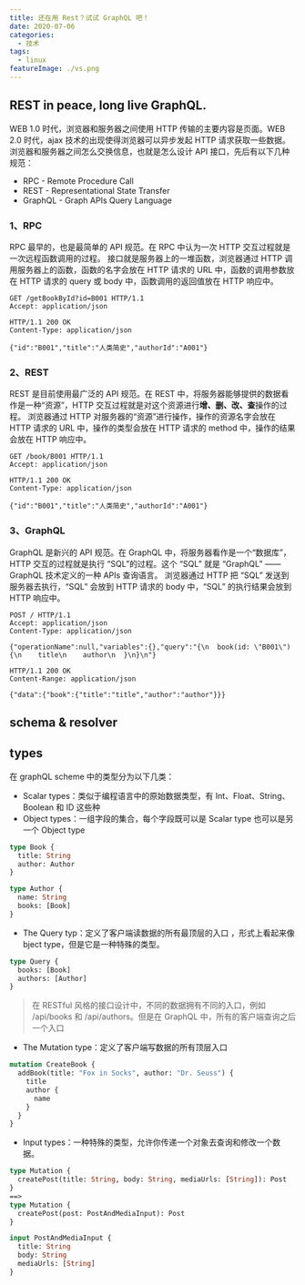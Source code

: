 ```yaml
---
title: 还在用 Rest？试试 GraphQL 吧！
date: 2020-07-06
categories:
  - 技术
tags:
  - linux
featureImage: ./vs.png
---
```


## REST in peace, long live GraphQL.

WEB 1.0 时代，浏览器和服务器之间使用 HTTP 传输的主要内容是页面。WEB 2.0 时代，ajax 技术的出现使得浏览器可以异步发起 HTTP 请求获取一些数据。
浏览器和服务器之间怎么交换信息，也就是怎么设计 API 接口，先后有以下几种规范：

- RPC - Remote Procedure Call
- REST - Representational State Transfer
- GraphQL - Graph APIs Query Language

### 1、RPC

RPC 最早的，也是最简单的 API 规范。在 RPC 中认为一次 HTTP 交互过程就是一次远程函数调用的过程。
接口就是服务器上的一堆函数，浏览器通过 HTTP 调用服务器上的函数，函数的名字会放在 HTTP 请求的 URL 中，函数的调用参数放在 HTTP 请求的 query 或 body 中，函数调用的返回值放在 HTTP 响应中。

```http
GET /getBookById?id=B001 HTTP/1.1
Accept: application/json

```

```http
HTTP/1.1 200 OK
Content-Type: application/json

{"id":"B001","title":"人类简史","authorId":"A001"}
```

### 2、REST

REST 是目前使用最广泛的 API 规范。在 REST 中，将服务器能够提供的数据看作是一种“资源”，HTTP 交互过程就是对这个资源进行**增、删、改、查**操作的过程。
浏览器通过 HTTP 对服务器的“资源”进行操作，操作的资源名字会放在 HTTP 请求的 URL 中，操作的类型会放在 HTTP 请求的 method 中，操作的结果会放在 HTTP 响应中。

```http
GET /book/B001 HTTP/1.1
Accept: application/json

```

```http
HTTP/1.1 200 OK
Content-Type: application/json

{"id":"B001","title":"人类简史","authorId":"A001"}
```

### 3、GraphQL

GraphQL 是新兴的 API 规范。在 GraphQL 中，将服务器看作是一个“数据库”，HTTP 交互的过程就是执行 “SQL”的过程。这个 “SQL” 就是 “GraphQL” —— GraphQL 技术定义的一种 APIs 查询语言。
浏览器通过 HTTP 把 “SQL” 发送到服务器去执行，“SQL” 会放到 HTTP 请求的 body 中，“SQL” 的执行结果会放到 HTTP 响应中。

```http
POST / HTTP/1.1
Accept: application/json
Content-Type: application/json

{"operationName":null,"variables":{},"query":"{\n  book(id: \"B001\") {\n    title\n    author\n  }\n}\n"}
```

```http
HTTP/1.1 200 OK
Content-Range: application/json

{"data":{"book":{"title":"title","author":"author"}}}
```

## schema & resolver

## types

在 graphQL scheme 中的类型分为以下几类：

- Scalar types：类似于编程语言中的原始数据类型，有 Int、Float、String、Boolean 和 ID 这些种
- Object types：一组字段的集合，每个字段既可以是 Scalar type 也可以是另一个 Object type

```graphql
type Book {
  title: String
  author: Author
}

type Author {
  name: String
  books: [Book]
}
```

- The Query typ：定义了客户端读数据的所有最顶层的入口 ，形式上看起来像 bject type，但是它是一种特殊的类型。

```graphql
type Query {
  books: [Book]
  authors: [Author]
}
```

> 在 RESTful 风格的接口设计中，不同的数据拥有不同的入口，例如 /api/books 和 /api/authors。但是在 GraphQL 中，所有的客户端查询之后一个入口

- The Mutation type：定义了客户端写数据的所有顶层入口

```graphql
mutation CreateBook {
  addBook(title: "Fox in Socks", author: "Dr. Seuss") {
    title
    author {
      name
    }
  }
}
```

- Input types：一种特殊的类型，允许你传递一个对象去查询和修改一个数据。

```graphql
type Mutation {
  createPost(title: String, body: String, mediaUrls: [String]): Post
}
==>
type Mutation {
  createPost(post: PostAndMediaInput): Post
}

input PostAndMediaInput {
  title: String
  body: String
  mediaUrls: [String]
}
```



